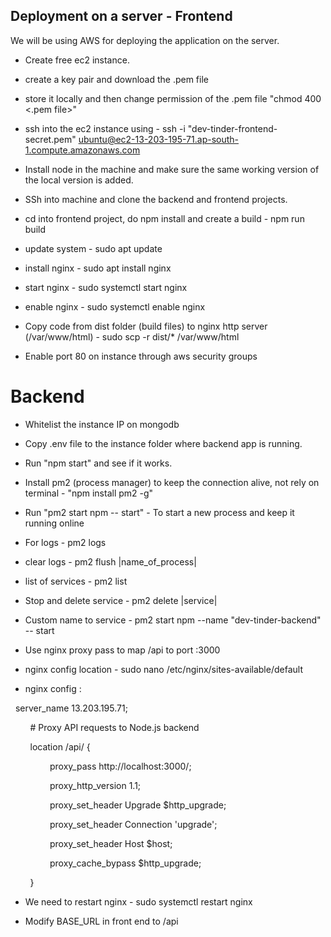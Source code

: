 
## Deployment on a server - Frontend

We will be using AWS for deploying the application on the server.
- Create free ec2 instance.

- create a key pair and download the .pem file

- store it locally and then change permission of the .pem file "chmod 400 <.pem file>"

- ssh into the ec2 instance using - ssh -i "dev-tinder-frontend-secret.pem" ubuntu@ec2-13-203-195-71.ap-south-1.compute.amazonaws.com

- Install node in the machine and make sure the same working version of the local version is added.

- SSh into machine and clone the backend and frontend projects.

- cd into frontend project, do npm install and create a build - npm run build

- update system - sudo apt update

- install nginx - sudo apt install nginx

- start nginx - sudo systemctl start nginx

- enable nginx - sudo systemctl enable nginx

- Copy code from dist folder (build files) to nginx http server (/var/www/html) - sudo scp -r dist/\* /var/www/html

- Enable port 80 on instance through aws security groups


# Backend

  

- Whitelist the instance IP on mongodb

- Copy .env file to the instance folder where backend app is running.

- Run "npm start" and see if it works.

- Install pm2 (process manager) to keep the connection alive, not rely on terminal - "npm install pm2 -g"

- Run "pm2 start npm -- start" - To start a new process and keep it running online

- For logs - pm2 logs

- clear logs - pm2 flush |name_of_process|

- list of services - pm2 list

- Stop and delete service - pm2 delete |service|

- Custom name to service - pm2 start npm --name "dev-tinder-backend" -- start

- Use nginx proxy pass to map /api to port :3000

- nginx config location - sudo nano /etc/nginx/sites-available/default

  

- nginx config :

  

  server_name 13.203.195.71;

  

        # Proxy API requests to Node.js backend

        location /api/ {

                proxy_pass http://localhost:3000/;

                proxy_http_version 1.1;

                proxy_set_header Upgrade $http_upgrade;

                proxy_set_header Connection 'upgrade';

                proxy_set_header Host $host;

                proxy_cache_bypass $http_upgrade;

        }

  

- We need to restart nginx - sudo systemctl restart nginx

- Modify BASE_URL in front end to /api